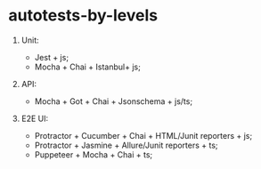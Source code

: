 # autotests-by-levels

1. Unit:

    * Jest + js;
    * Mocha + Chai + Istanbul+ js;
    
2. API:

    * Mocha + Got + Chai + Jsonschema + js/ts;
    
3. E2E UI:

    * Protractor + Cucumber + Chai + HTML/Junit reporters + js;
    * Protractor + Jasmine + Allure/Junit reporters + ts;
    * Puppeteer + Mocha + Chai + ts;
